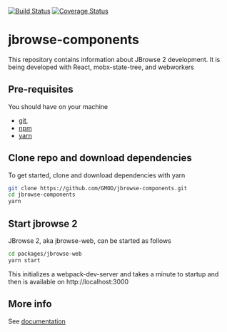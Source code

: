 [![Build Status](https://img.shields.io/travis/com/GMOD/jbrowse-components/master.svg?logo=travis&style=for-the-badge)](https://travis-ci.com/GMOD/jbrowse-components)
[![Coverage Status](https://img.shields.io/codecov/c/github/GMOD/jbrowse-components/master.svg?logo=codecov&style=for-the-badge)](https://codecov.io/gh/GMOD/jbrowse-components/branch/master)

<!-- [![Greenkeeper badge](https://badges.greenkeeper.io/GMOD/jbrowse-components.svg)](https://greenkeeper.io/) -->

# jbrowse-components

This repository contains information about JBrowse 2 development. It is being developed with React, mobx-state-tree, and webworkers

## Pre-requisites

You should have on your machine


* [git](https://git-scm.com/downloads),
* [npm](https://nodejs.org/en/download/)
* [yarn](https://yarnpkg.com/en/docs/install)

## Clone repo and download dependencies

To get started, clone and download dependencies with yarn

```sh
git clone https://github.com/GMOD/jbrowse-components.git
cd jbrowse-components
yarn
```


## Start jbrowse 2

JBrowse 2, aka jbrowse-web, can be started as follows


```sh
cd packages/jbrowse-web
yarn start
```

This initializes a webpack-dev-server and takes a minute to startup and then is available on http://localhost:3000

## More info

See [documentation](docs/README.md)

